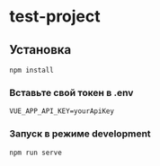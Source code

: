 # test-project

## Установка

```
npm install
```

### Вставьте свой токен в .env

```
VUE_APP_API_KEY=yourApiKey
```

### Запуск в режиме development

```
npm run serve
```
